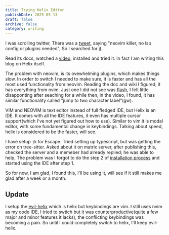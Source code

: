 ```yaml
---
title: Trying Helix Editor
publishDate: 2025-05-13
draft: false
archive: false
category: writing
---
```


I was scrolling twitter, There was a [tweet](https://x.com/peach2k2/status/1921888383858544872), saying "neovim killer, no lsp config or plugins needed", So I searched for [it](https://helix-editor.com/).

Read its docs, watched a [video](https://youtu.be/HcuDmSb-JBU?si=MyqZrZZZ_wuympRk), installed and tried it. In fact I am writing this blog on Helix itself.

The problem with neovim, is its ovewhelming plugins, which makes things slow. In order to switch I needed to make sure, it is faster and has all the most used functionality from neovim. Reading the doc and wiki I figured, it has everything from nvim. Just one I did not see was [flash](https://github.com/folke/flash.nvim), I felt little disapponting after seaching for a while then, in the video, I found, it has similar functionality called "jump to two character label"(gw).

VIM and NEOVIM is text editor instead of full fledged IDE, but Helix is an IDE. It comes with all the IDE features, it even has multiple cursor support(which I've not yet figured out how to use). Similar to vim it is modal editor, with some fundamental change in keybindings. Talking about speed, helix is considered to be the faster, will see.

I have setup `jk` for Escape. Tried setting up typescript, but was getting the error on tree-sitter. Asked about it on matrix server, after publishing this, checked the server and a memeber had already replied; he was able to help, The problem was I forgot to do the step 2 of [installation process](https://docs.helix-editor.com/install.html#pre-built-binaries) and started using the IDE after step 1.

So for now, I am glad, I found this, I'll be using it, will see if it still makes me glad after a week or a month.

## Update

I setup the [evil-helix](https://github.com/usagi-flow/evil-helix) which is helix but keybindings are vim. I still uses nvim as my code IDE, I tried to swtich but it was counterproductive(quite a few major and minor features it lacks), the conflicting keybindings was becoming a pain. So until I could completely switch to helix, I'll keep evil-helix.

